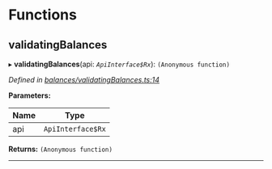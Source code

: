 

# Functions

<a id="validatingbalances"></a>

##  validatingBalances

▸ **validatingBalances**(api: *`ApiInterface$Rx`*): `(Anonymous function)`

*Defined in [balances/validatingBalances.ts:14](https://github.com/polkadot-js/api/blob/7792663/packages/api-derive/src/balances/validatingBalances.ts#L14)*

**Parameters:**

| Name | Type |
| ------ | ------ |
| api | `ApiInterface$Rx` |

**Returns:** `(Anonymous function)`

___

